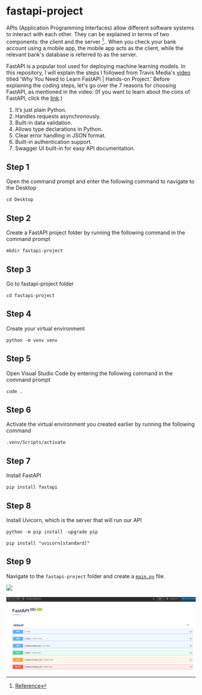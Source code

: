 # fastapi-project

APIs (Application Programming Interfaces) allow different software systems to interact with each other. They can be explained in terms of two components: the client and the server [^1].. When you check your bank account using a mobile app, the mobile app acts as the client, while the relevant bank's database is referred to as the server.

FastAPI is a popular tool used for deploying machine learning models. In this repository, I will explain the steps I followed from Travis Media's [video](https://www.youtube.com/watch?v=cbASjoZZGIw) titled 'Why You Need to Learn FastAPI | Hands-on Project.' Before explaining the coding steps, let's go over the 7 reasons for choosing FastAPI, as mentioned in the video: (If you want to learn about the cons of FastAPI, click the [link](https://medium.com/sciforce/serving-ml-model-as-an-api-sharing-our-experience-aab8fbfdc27d).)

1.  It’s just plain Python.
2.  Handles requests asynchronously.
3.  Built-in data validation.
4.  Allows type declarations in Python.
5.  Clear error handling in JSON format.
6.  Built-in authentication support.
7.  Swagger UI built-in for easy API documentation.

## Step 1
Open the command prompt and enter the following command to navigate to the Desktop

```
cd Desktop
```
## Step 2 
Create a FastAPI project folder by running the following command in the command prompt

```
mkdir fastapi-project
```

## Step 3 
Go to fastapi-project folder

```
cd fastapi-project

```
## Step 4

Create your virtual environment

```
python -m venv venv
```
## Step 5

Open Visual Studio Code by entering the following command in the command prompt

```
code .
```

## Step 6

Activate the virtual environment you created earlier by running the following command

```
.venv/Scripts/activate
```

## Step 7

Install FastAPI

```
pip install fastapi
```

## Step 8

Install Uvicorn, which is the server that will run our API

```
python -m pip install -upgrade pip
```

```
pip install "uvicorn[standard]"

```

## Step 9

Navigate to the ```fastapi-project``` folder and create a [```main.py```](https://github.com/f-kuzey-edes-huyal/fastapi-project/blob/main/main.py) file.



<img src="[https://github.com/favicon.ico](https://github.com/f-kuzey-edes-huyal/fastapi-project/blob/main/fastapi_img.png)" width="15">

![screenshot](https://github.com/f-kuzey-edes-huyal/fastapi-project/blob/main/fastapi_img.png)


[^1]: [Reference](https://aws.amazon.com/what-is/api/)

